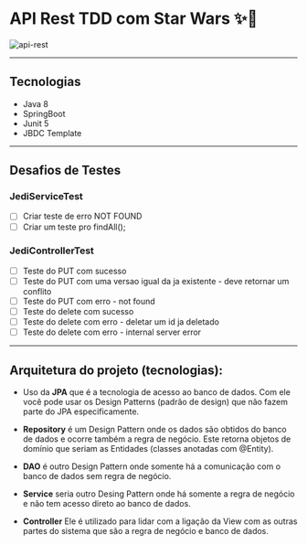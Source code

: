 # API Rest TDD com Star Wars ✨🚀

![api-rest](https://user-images.githubusercontent.com/34458509/159596858-e41d95a1-9949-4411-924f-f8889b064c0f.png)

---

## Tecnologias

- Java 8
- SpringBoot
- Junit 5
- JBDC Template

---

## Desafios de Testes

### JediServiceTest

- [ ] Criar teste de erro NOT FOUND
- [ ] Criar um teste pro findAll();

### JediControllerTest

- [ ] Teste do PUT com sucesso
- [ ] Teste do PUT com uma versao igual da ja existente - deve retornar um conflito
- [ ] Teste do PUT com erro - not found
- [ ] Teste do delete com sucesso
- [ ] Teste do delete com erro - deletar um id ja deletado
- [ ] Teste do delete com erro  - internal server error

---

## Arquitetura do projeto (tecnologias):

- Uso da **JPA** que é a tecnologia de acesso ao banco de dados. Com ele você pode usar os Design Patterns (padrão de design) que não fazem parte do JPA especificamente.

- **Repository** é um Design Pattern onde os dados são obtidos do banco de dados e ocorre também a regra de negócio. Este retorna objetos de domínio que seriam as Entidades (classes anotadas com @Entity).

- **DAO** é outro Design Pattern onde somente há a comunicação com o banco de dados sem regra de negócio.

- **Service** seria outro Desing Pattern onde há somente a regra de negócio e não tem acesso direto ao banco de dados.

- **Controller** Ele é utilizado para lidar com a ligação da View com as outras partes do sistema que são a regra de negócio e banco de dados.
